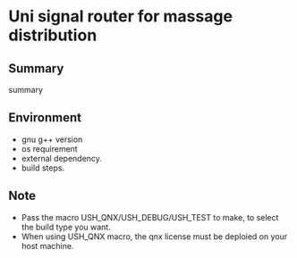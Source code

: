 # Uni signal router for massage distribution

## Summary

summary

## Environment

* gnu g++ version
* os requirement
* external dependency.
* build steps.

## Note

* Pass the macro USH_QNX/USH_DEBUG/USH_TEST to make, to select the build type you want.
* When using USH_QNX macro, the qnx license must be deploied on your host machine.
